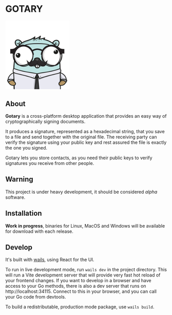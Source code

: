 # GOTARY

<img src="./frontend/src/assets/images/logo-universal.png" alt="Logo" width="200" />

## About

**Gotary** is a cross-platform desktop application that provides an easy way of cryptographically signing documents.

It produces a signature, represented as a hexadecimal string, that you save to a file and send together with the original file.
The receiving party can verify the signature using your public key and rest assured the file is exactly the one you signed.

Gotary lets you store contacts, as you need their public keys to verify signatures you receive from other people.


## Warning

This project is under heavy development, it should be considered _alpha_ software.

## Installation

**Work in progress**, binaries for Linux, MacOS and Windows will be available for download with each release.

## Develop

It's built with [wails](https://wails.io), using React for the UI.

To run in live development mode, run `wails dev` in the project directory. This will run a Vite development
server that will provide very fast hot reload of your frontend changes. If you want to develop in a browser
and have access to your Go methods, there is also a dev server that runs on http://localhost:34115. Connect
to this in your browser, and you can call your Go code from devtools.

To build a redistributable, production mode package, use `wails build`.

